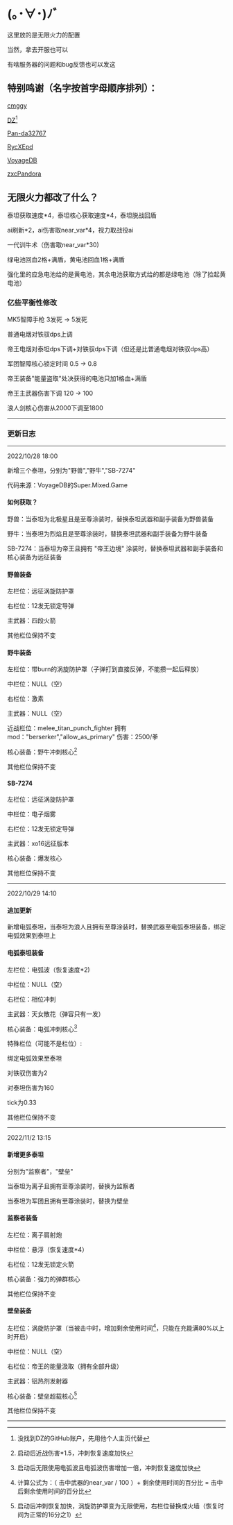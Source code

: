 # (｡･∀･)ﾉﾞ

这里放的是无限火力的配置

当然，拿去开服也可以

有啥服务器的问题和bug反馈也可以发这

## 特别鸣谢（名字按首字母顺序排列）：

[cmggy][cmggy]

[DZ][DZ][^1]

[^1]:没找到DZ的GitHub账户，先用他个人主页代替

[Pan-da32767][Pan-da32767]

[RycXEpd][RycXEpd]

[VoyageDB][VoyageDB]

[zxcPandora][zxcPandora]

## 无限火力都改了什么？

泰坦获取速度\*4，泰坦核心获取速度\*4，泰坦脱战回盾

ai刷新\*2，ai伤害取near_var\*4，视力取战役ai

一代训牛术（伤害取near_var\*30)

绿电池回血2格+满盾，黄电池回血1格+满盾

强化里的应急电池给的是黄电池，其余电池获取方式给的都是绿电池（除了捡起黄电池）

### 亿些平衡性修改

MK5智障手枪 3发死 -> 5发死

普通电烟对铁驭dps上调

帝王电烟对泰坦dps下调+对铁驭dps下调（但还是比普通电烟对铁驭dps高）

军团智障核心锁定时间 0.5 -> 0.8

帝王装备"能量盗取"处决获得的电池只加1格血+满盾

帝王主武器伤害下调 120 -> 100

浪人剑核心伤害从2000下调至1800

----

### 更新日志

----

2022/10/28 18:00 

新增三个泰坦，分别为"野兽","野牛","SB-7274"

代码来源：VoyageDB的Super.Mixed.Game

#### 如何获取？

野兽：当泰坦为北极星且是至尊涂装时，替换泰坦武器和副手装备为野兽装备

野牛：当泰坦为烈焰且是至尊涂装时，替换泰坦武器和副手装备为野牛装备

SB-7274：当泰坦为帝王且拥有 "帝王边境" 涂装时，替换泰坦武器和副手装备和核心装备为远征装备

#### 野兽装备

左栏位：远征涡旋防护罩

右栏位：12发无锁定导弹

主武器：四段火箭

其他栏位保持不变

#### 野牛装备

左栏位：带burn的涡旋防护罩（子弹打到直接反弹，不能攒一起后释放）

中栏位：NULL（空）

右栏位：激素

主武器：NULL（空）

近战栏位：melee_titan_punch_fighter 拥有mod："berserker","allow_as_primary" 伤害：2500/拳

核心装备：野牛冲刺核心[^2]

[^2]:启动后近战伤害\*1.5，冲刺恢复速度加快

其他栏位保持不变

#### SB-7274

左栏位：远征涡旋防护罩

中栏位：电子烟雾

右栏位：12发无锁定导弹

主武器：xo16远征版本

核心装备：爆发核心

其他栏位保持不变

----

2022/10/29 14:10

#### 追加更新

新增电弧泰坦，当泰坦为浪人且拥有至尊涂装时，替换武器至电弧泰坦装备，绑定电弧效果到泰坦上

#### 电弧泰坦装备

左栏位：电弧波（恢复速度\*2)

中栏位：NULL（空）

右栏位：相位冲刺

主武器：天女散花（弹容只有一发）

核心装备：电弧冲刺核心[^3]

[^3]:启动后无限使用电弧波且电弧波伤害增加一倍，冲刺恢复速度加快

特殊栏位（可能不是栏位）:

绑定电弧效果至泰坦

对铁驭伤害为2

对泰坦伤害为160

tick为0.33

其他栏位保持不变

----

2022/11/2 13:15

#### 新增更多泰坦

分别为"监察者"，"壁垒"

当泰坦为离子且拥有至尊涂装时，替换为监察者

当泰坦为军团且拥有至尊涂装时，替换为壁垒

#### 监察者装备

左栏位：离子肩射炮

中栏位：悬浮（恢复速度\*4）

右栏位：12发无锁定火箭

核心装备：强力的弹群核心

其他栏位保持不变

#### 壁垒装备

左栏位：涡旋防护罩（当被击中时，增加剩余使用时间[^4]，只能在充能满80%以上时开启）

[^4]:计算公式为：（ 击中武器的near_var / 100 ）+ 剩余使用时间的百分比 = 击中后剩余使用时间的百分比

中栏位：NULL（空）

右栏位：帝王的能量汲取（拥有全部升级）

主武器：铝热剂发射器

核心装备：壁垒超载核心[^5]

[^5]:启动后冲刺恢复加快，涡旋防护罩变为无限使用，右栏位替换成火墙（恢复时间为正常的16分之1）

其他栏位保持不变

----

[RycXEpd]:https://github.com/RycXEpd
[VoyageDB]:https://github.com/DBmaoha
[cmggy]:https://github.com/cmggy
[Pan-da32767]:https://github.com/Pan-da32767
[zxcPandora]:https://github.com/zxcPandora
[DZ]:https://inchaos.icu/
[Wolf109909]:https://github.com/wolf109909
[BobTheBob9]:https://github.com/bobthebob9
